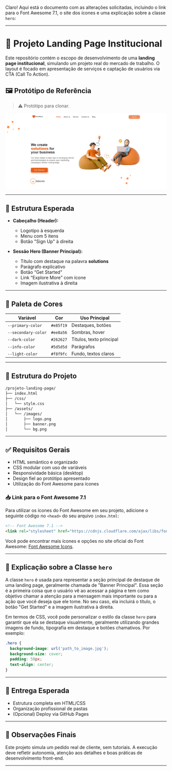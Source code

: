 Claro! Aqui está o documento com as alterações solicitadas, incluindo o link para o Font Awesome 7.1, o site dos ícones e uma explicação sobre a classe `hero`:

---

# 💼 Projeto Landing Page Institucional

Este repositório contém o escopo de desenvolvimento de uma **landing page institucional**, simulando um projeto real do mercado de trabalho. O layout é focado em apresentação de serviços e captação de usuários via CTA (Call To Action).

## 🖼️ Protótipo de Referência

> ⚠️ Protótipo para clonar.

![Preview do Layout](./image.png)

---

## 📌 Estrutura Esperada

* **Cabeçalho (Header):**

  * Logotipo à esquerda
  * Menu com 5 itens
  * Botão "Sign Up" à direita

* **Sessão Hero (Banner Principal):**

  * Título com destaque na palavra **solutions**
  * Parágrafo explicativo
  * Botão “Get Started”
  * Link “Explore More” com ícone
  * Imagem ilustrativa à direita

---

## 🎨 Paleta de Cores

| Variável            | Cor       | Uso Principal            |
| ------------------- | --------- | ------------------------ |
| `--primary-color`   | `#e85f19` | Destaques, botões        |
| `--secondary-color` | `#ee8a56` | Sombras, hover           |
| `--dark-color`      | `#262627` | Títulos, texto principal |
| `--info-color`      | `#5d5d5d` | Parágrafos               |
| `--light-color`     | `#f8f9fc` | Fundo, textos claros     |

---

## 🧱 Estrutura do Projeto

```
/projeto-landing-page/
├── index.html
├── /css/
│   └── style.css
├── /assets/
│   └── /images/
│       ├── logo.png
│       ├── banner.png
│       └── bg.png
```

---

## ✅ Requisitos Gerais

* HTML semântico e organizado
* CSS modular com uso de variáveis
* Responsividade básica (desktop)
* Design fiel ao protótipo apresentado
* Utilização do Font Awesome para ícones

### 📥 **Link para o Font Awesome 7.1**

Para utilizar os ícones do Font Awesome em seu projeto, adicione o seguinte código no `<head>` do seu arquivo `index.html`:

```html
<!-- Font Awesome 7.1 -->
<link rel="stylesheet" href="https://cdnjs.cloudflare.com/ajax/libs/font-awesome/7.1.0/css/all.min.css">
```

Você pode encontrar mais ícones e opções no site oficial do Font Awesome: [Font Awesome Icons](https://fontawesome.com/icons).

---

## 📌 Explicação sobre a Classe `hero`

A classe `hero` é usada para representar a seção principal de destaque de uma landing page, geralmente chamada de "Banner Principal". Essa seção é a primeira coisa que o usuário vê ao acessar a página e tem como objetivo chamar a atenção para a mensagem mais importante ou para a ação que você deseja que ele tome. No seu caso, ela incluirá o título, o botão "Get Started" e a imagem ilustrativa à direita.

Em termos de CSS, você pode personalizar o estilo da classe `hero` para garantir que ela se destaque visualmente, geralmente utilizando grandes imagens de fundo, tipografia em destaque e botões chamativos. Por exemplo:

```css
.hero {
  background-image: url('path_to_image.jpg');
  background-size: cover;
  padding: 50px;
  text-align: center;
}
```

---

## 📌 Entrega Esperada

* Estrutura completa em HTML/CSS
* Organização profissional de pastas
* (Opcional) Deploy via GitHub Pages

---

## 📎 Observações Finais

Este projeto simula um pedido real de cliente, sem tutoriais. A execução deve refletir autonomia, atenção aos detalhes e boas práticas de desenvolvimento front-end.

---

